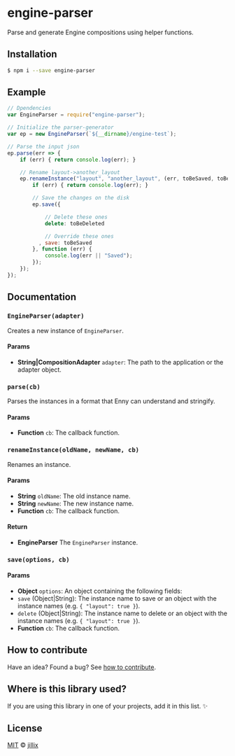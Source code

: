 # engine-parser

Parse and generate Engine compositions using helper functions.

## Installation

```sh
$ npm i --save engine-parser
```

## Example

```js
// Dpendencies
var EngineParser = require("engine-parser");

// Initialize the parser-generator
var ep = new EngineParser(`${__dirname}/engine-test`);

// Parse the input json
ep.parse(err => {
    if (err) { return console.log(err); }

    // Rename layout->another_layout
    ep.renameInstance("layout", "another_layout", (err, toBeSaved, toBeDeleted) => {
        if (err) { return console.log(err); }

        // Save the changes on the disk
        ep.save({

            // Delete these ones
            delete: toBeDeleted

            // Override these ones
          , save: toBeSaved
        }, function (err) {
            console.log(err || "Saved");
        });
    });
});
```

## Documentation

### `EngineParser(adapter)`
Creates a new instance of `EngineParser`.

#### Params
- **String|CompositionAdapter** `adapter`: The path to the application or the adapter object.

### `parse(cb)`
Parses the instances in a format that Enny can understand and stringify.

#### Params
- **Function** `cb`: The callback function.

### `renameInstance(oldName, newName, cb)`
Renames an instance.

#### Params
- **String** `oldName`: The old instance name.
- **String** `newName`: The new instance name.
- **Function** `cb`: The callback function.

#### Return
- **EngineParser** The `EngineParser` instance.

### `save(options, cb)`

#### Params
- **Object** `options`: An object containing the following fields:
 - `save` (Object|String): The instance name to save or an object with the instance names (e.g. `{ "layout": true }`).
 - `delete` (Object|String): The instance name to delete or an object with the instance names (e.g. `{ "layout": true }`).
- **Function** `cb`: The callback function.

## How to contribute
Have an idea? Found a bug? See [how to contribute][contributing].

## Where is this library used?
If you are using this library in one of your projects, add it in this list. :sparkles:

## License

[MIT][license] © [jillix][website]

[license]: http://showalicense.com/?fullname=jillix%20%3Ccontact%40jillix.com%3E%20(http%3A%2F%2Fjillix.com)&year=2015#license-mit
[website]: http://jillix.com
[contributing]: /CONTRIBUTING.md
[docs]: /DOCUMENTATION.md